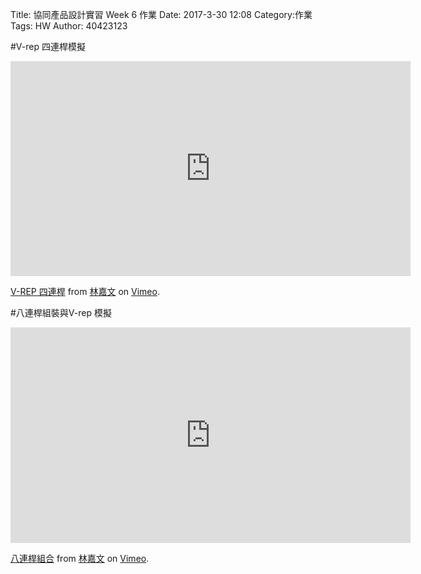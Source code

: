 Title: 協同產品設計實習  Week 6 作業
Date: 2017-3-30 12:08
Category:作業
Tags: HW
Author: 40423123


<!-- PELICAN_END_SUMMARY -->

#V-rep 四連桿模擬

<iframe src="https://player.vimeo.com/video/212442867" width="640" height="344" frameborder="0" webkitallowfullscreen mozallowfullscreen allowfullscreen></iframe>
<p><a href="https://vimeo.com/212442867">V-REP  四連桿</a> from <a href="https://vimeo.com/user58788851">林嘉文</a> on <a href="https://vimeo.com">Vimeo</a>.</p>

#八連桿組裝與V-rep 模擬

<iframe src="https://player.vimeo.com/video/212443964" width="640" height="345" frameborder="0" webkitallowfullscreen mozallowfullscreen allowfullscreen></iframe>
<p><a href="https://vimeo.com/212443964">八連桿組合</a> from <a href="https://vimeo.com/user58788851">林嘉文</a> on <a href="https://vimeo.com">Vimeo</a>.</p>

